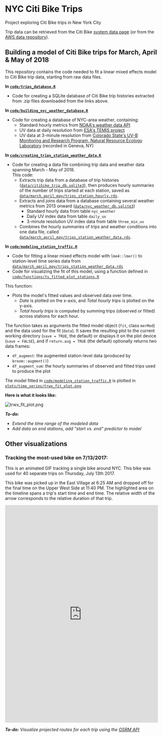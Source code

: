 # NYC Citi Bike Trips
Project exploring Citi Bike trips in New York City

Trip data can be retrieved from the Citi Bike [system data page](https://www.citibikenyc.com/system-data) (or from the [AWS data repository](https://s3.amazonaws.com/tripdata/index.html)).

## Building a model of Citi Bike trips for March, April & May of 2018

This repository contains the code needed to fit a linear mixed effects model to Citi Bike trip data, starting from raw data files.

**In [`code/trips_database.R`](code/trips_database.R)**
* Code for creating a SQLite database of Citi Bike trip histories extracted from .zip files downloaded from the links above.

**In [`code/building_nyc_weather_database.R`](code/building_nyc_weather_database.R)**
* Code for creating a database of NYC-area weather, containing:
  * Standard hourly metrics from [NOAA's weather data API](https://www.ncdc.noaa.gov/)
  * UV data at daily resolution from [ESA's TEMIS project](http://www.temis.nl/uvradiation/UVarchive/stations_uv.html)
  * UV data at 3-minute resolution from [Colorado State's UV-B Monitoring and Research Program, Natural Resource Ecology Laboratory](https://uvb.nrel.colostate.edu/UVB/da_UvIndex.jsf) (recorded in Geneva, NY)

**In [`code/creating_trips_station_weather_data.R`](code/creating_trips_station_weather_data.R)**
* Code for creating a data file combining trip data and weather data spanning March - May of 2018.  
  This code:  
  * Extracts trip data from a database of trip histories ([`data/citibike_trip_db.sqlite3`](data/citibike_trip_db.sqlite3)), then produces hourly summaries of the number of trips started at each station, saved as [`data/march_april_may/trips_station_hourly.rds`](data/march_april_may/trips_station_hourly.rds). 
  * Extracts and joins data from a database containing several weather metrics from 2013 onward ([`data/nyc_weather_db.sqlite3`](data/nyc_weather_db.sqlite3))
    * Standard hourly data from table `nyc_weather`
    * Daily UV index data from table `daily_uv`
    * 3-minute resolution UV index data from table `three_min_uv`
  * Combines the hourly summaries of trips and weather conditions into one data file, called [`data/march_april_may/trips_station_weather_data.rds`](data/march_april_may/trips_station_weather_data.rds).

**In [`code/modeling_station_traffic.R`](code/modeling_station_traffic.R)**
* Code for fitting a linear mixed effects model with `lme4::lmer()` to station-level time series data from [`data/march_april_may/trips_station_weather_data.rds`](data/march_april_may/trips_station_weather_data.rds)
* Code for visualizing the fit of this model, using a function defined in [`code/functions/ts_fitted_plot_stations.R`](code/functions/ts_fitted_plot_stations.R)

This function:
* Plots the model's fitted values and observed data over time. 
  * *Date* is plotted on the x-axis, and *Total hourly trips* is plotted on the y-axis.
  * *Total hourly trips* is computed by summing trips (observed or fitted) across stations for each hour.

The function takes as arguments the fitted model object (`fit`, class `merMod`) and the data used for the fit (`data`). It saves the resulting plot to the current working directory (`save = TRUE`, the default) or displays it on the plot device (`save = FALSE`), and if `return.aug = TRUE` (the default) optionally returns two data frames:
* `df_augment`: the augmented station-level data (produced by `broom::augment()`)
* `df_augment_sum`: the hourly summaries of observed and fitted trips used to produce the plot

The model fitted in [`code/modeling_station_traffic.R`](code/modeling_station_traffic.R) is plotted in [`plots/time_series/trwx_fit_plot.png`](plots/time_series/trwx_fit_plot.png).


**Here is what it looks like:**  

<img src="../plots/time_series/trwx_fit_plot.png" alt="trwx_fit_plot.png">  

***To-do:***
* *Extend the time range of the modeled data*
* *Add data on end stations, add "start vs. end" predictor to model*

## Other visualizations

### Tracking the most-used bike on 7/13/2017:

This is an animated GIF tracking a single bike around NYC. This bike was used for 40 separate trips on Thursday, July 13th 2017.

This bike was picked up in the East Village at 6:25 AM and dropped off for the final time on the Upper West Side at 11:40 PM. The highlighted area on the timeline spans a trip's start time and end time. The relative width of the arrow corresponds to the relative duration of that trip.

<iframe src="https://cgettings.github.io/Citi-Bike-Trips/docs/one_bike_frames.html" frameborder="0" height="715" width="100%"> 
</iframe>

***To-do:** Visualize projected routes for each trip using the [OSRM API](http://project-osrm.org/)*
